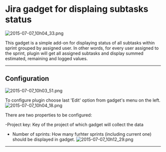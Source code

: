 Jira gadget for displaing subtasks status
================

![2015-07-07_10h04_33.png](https://bitbucket.org/repo/rzA5da/images/979070131-2015-07-07_10h04_33.png)

This gadget is a simple add-on for displaying status of all subtasks within sprint grouped by assigned user.
In other words, for every user assigned to the sprint, plugin will get all assigned subtasks and display summed estimated, remaining and logged values. 
____

## Configuration

![2015-07-07_10h03_51.png](https://bitbucket.org/repo/rzA5da/images/3991919402-2015-07-07_10h03_51.png)

To configure plugin choose last 'Edit' option from gadget's menu on the left. 
![2015-07-07_10h04_18.png](https://bitbucket.org/repo/rzA5da/images/1163549262-2015-07-07_10h04_18.png)

There are two properties to be configured:

-Project key: Key of the project of which gadget will collect the data

- Number of sprints: How many furhter sprints (including current one) should be displayed in gadget.
![2015-07-07_10h12_29.png](https://bitbucket.org/repo/rzA5da/images/2956729147-2015-07-07_10h12_29.png)

-----------------